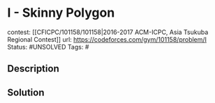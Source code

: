 # I - Skinny Polygon

contest: [[CFICPC/101158/101158|2016-2017 ACM-ICPC, Asia Tsukuba Regional Contest]]
url: https://codeforces.com/gym/101158/problem/I
Status: #UNSOLVED
Tags: #

## Description

## Solution


